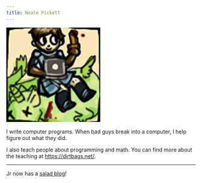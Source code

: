 ```yaml
---
title: Neale Pickett
---
```


![☺](assets/images/face.png)

I write computer programs.
When bad guys break into a computer,
I help figure out what they did.

I also teach people about programming and math.
You can find more about the teaching at
<https://dirtbags.net/>.

---

Jr now has a [salad blog](/salads/)!

